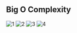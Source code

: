 ## Big O Complexity

![1](../../static/big-o-data-structures-1.png)
![2](../../static/big-o-data-structures-2.png)
![3](../../static/big-o-data-structures-3.png)
![4](../../static/big-o-algorithmes.png)
